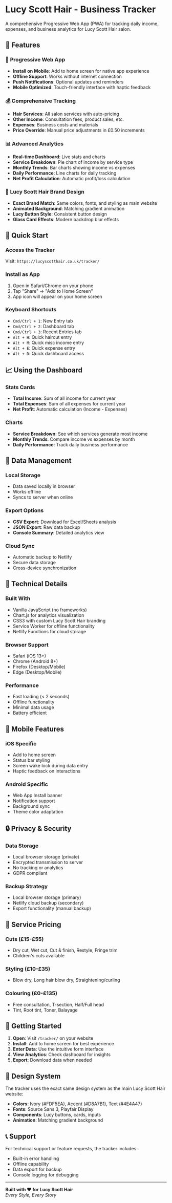 # Lucy Scott Hair - Business Tracker

A comprehensive Progressive Web App (PWA) for tracking daily income, expenses, and business analytics for Lucy Scott Hair salon.

## 🌟 Features

### 📱 **Progressive Web App**
- **Install on Mobile**: Add to home screen for native app experience
- **Offline Support**: Works without internet connection
- **Push Notifications**: Optional updates and reminders
- **Mobile Optimized**: Touch-friendly interface with haptic feedback

### 💰 **Comprehensive Tracking**
- **Hair Services**: All salon services with auto-pricing
- **Other Income**: Consultation fees, product sales, etc.  
- **Expenses**: Business costs and materials
- **Price Override**: Manual price adjustments in £0.50 increments

### 📊 **Advanced Analytics**
- **Real-time Dashboard**: Live stats and charts
- **Service Breakdown**: Pie chart of income by service type
- **Monthly Trends**: Bar charts showing income vs expenses
- **Daily Performance**: Line charts for daily tracking
- **Net Profit Calculation**: Automatic profit/loss calculation

### 🎨 **Lucy Scott Hair Brand Design**
- **Exact Brand Match**: Same colors, fonts, and styling as main website
- **Animated Background**: Matching gradient animation
- **Lucy Button Style**: Consistent button design
- **Glass Card Effects**: Modern backdrop blur effects

## 🚀 **Quick Start**

### **Access the Tracker**
Visit: `https://lucyscotthair.co.uk/tracker/`

### **Install as App**
1. Open in Safari/Chrome on your phone
2. Tap "Share" → "Add to Home Screen"
3. App icon will appear on your home screen

### **Keyboard Shortcuts**
- `Cmd/Ctrl + 1`: New Entry tab
- `Cmd/Ctrl + 2`: Dashboard tab
- `Cmd/Ctrl + 3`: Recent Entries tab
- `Alt + H`: Quick haircut entry
- `Alt + M`: Quick misc income entry
- `Alt + E`: Quick expense entry
- `Alt + D`: Quick dashboard access

## 📈 **Using the Dashboard**

### **Stats Cards**
- **Total Income**: Sum of all income for current year
- **Total Expenses**: Sum of all expenses for current year  
- **Net Profit**: Automatic calculation (Income - Expenses)

### **Charts**
- **Service Breakdown**: See which services generate most income
- **Monthly Trends**: Compare income vs expenses by month
- **Daily Performance**: Track daily business performance

## 💾 **Data Management**

### **Local Storage**
- Data saved locally in browser
- Works offline
- Syncs to server when online

### **Export Options**
- **CSV Export**: Download for Excel/Sheets analysis
- **JSON Export**: Raw data backup
- **Console Summary**: Detailed analytics view

### **Cloud Sync**
- Automatic backup to Netlify
- Secure data storage
- Cross-device synchronization

## 🔧 **Technical Details**

### **Built With**
- Vanilla JavaScript (no frameworks)
- Chart.js for analytics visualization
- CSS3 with custom Lucy Scott Hair branding
- Service Worker for offline functionality
- Netlify Functions for cloud storage

### **Browser Support**
- Safari (iOS 13+)
- Chrome (Android 8+)  
- Firefox (Desktop/Mobile)
- Edge (Desktop/Mobile)

### **Performance**
- Fast loading (< 2 seconds)
- Offline functionality
- Minimal data usage
- Battery efficient

## 📱 **Mobile Features**

### **iOS Specific**
- Add to home screen
- Status bar styling
- Screen wake lock during data entry
- Haptic feedback on interactions

### **Android Specific**  
- Web App Install banner
- Notification support
- Background sync
- Theme color adaptation

## 🔒 **Privacy & Security**

### **Data Storage**
- Local browser storage (private)
- Encrypted transmission to server
- No tracking or analytics
- GDPR compliant

### **Backup Strategy**
- Local browser storage (primary)
- Netlify cloud backup (secondary)
- Export functionality (manual backup)

## 🎯 **Service Pricing**

### **Cuts** (£15-£55)
- Dry cut, Wet cut, Cut & finish, Restyle, Fringe trim
- Children's cuts available

### **Styling** (£10-£35)
- Blow dry, Long hair blow dry, Straightening/curling

### **Colouring** (£0-£135)
- Free consultation, T-section, Half/Full head
- Tint, Root tint, Toner, Balayage

## 🚀 **Getting Started**

1. **Open**: Visit `/tracker/` on your website
2. **Install**: Add to home screen for best experience  
3. **Enter Data**: Use the intuitive form interface
4. **View Analytics**: Check dashboard for insights
5. **Export**: Download data when needed

## 🎨 **Design System**

The tracker uses the exact same design system as the main Lucy Scott Hair website:

- **Colors**: Ivory (#FDF5EA), Accent (#D8A7B1), Text (#4E4A47)
- **Fonts**: Source Sans 3, Playfair Display
- **Components**: Lucy buttons, cards, inputs
- **Animation**: Matching gradient background

## 📞 **Support**

For technical support or feature requests, the tracker includes:
- Built-in error handling
- Offline capability
- Data export for backup
- Console logging for debugging

---

**Built with ❤️ for Lucy Scott Hair**  
*Every Style, Every Story*

